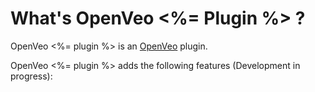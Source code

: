 # What's OpenVeo <%= Plugin %> ?

OpenVeo <%= plugin %> is an [OpenVeo](https://github.com/veo-labs/openveo-core) plugin.

OpenVeo <%= plugin %> adds the following features (Development in progress):
